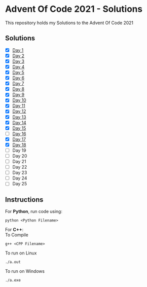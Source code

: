 # Advent Of Code 2021 - Solutions

This repository holds my Solutions to the Advent Of Code 2021

## Solutions

- [x] [Day 1](./Day_1)
- [x] [Day 2](./Day_2)
- [x] [Day 3](./Day_3)
- [x] [Day 4](./Day_4)
- [x] [Day 5](./Day_5)
- [x] [Day 6](./Day_6)
- [x] [Day 7](./Day_7)
- [x] [Day 8](./Day_8)
- [x] [Day 9](./Day_9)
- [x] [Day 10](./Day_10)
- [x] [Day 11](./Day_11)
- [x] [Day 12](./Day_12)
- [x] [Day 13](./Day_13)
- [x] [Day 14](./Day_14)
- [x] [Day 15](./Day_15)
- [ ] [Day 16](./Day_16)
- [x] [Day 17](./Day_17)
- [x] [Day 18](./Day_18)
- [ ] Day 19
- [ ] Day 20
- [ ] Day 21
- [ ] Day 22
- [ ] Day 23
- [ ] Day 24
- [ ] Day 25

## Instructions

For **Python**, run code using:

```
python <Python Filename>
```

For **C++**: <br/>
To Compile

```
g++ <CPP Filename>
```

To run on Linux

```
./a.out
```

To run on Windows

```
./a.exe
```
